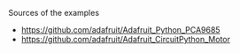 Sources of the examples

* https://github.com/adafruit/Adafruit_Python_PCA9685
* https://github.com/adafruit/Adafruit_CircuitPython_Motor